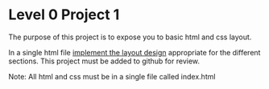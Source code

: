 # Level 0 Project 1
The purpose of this project is to expose you to basic html and css layout.

In a single html file [implement the layout design](https://github.com/pragmaproducts/Training/blob/master/Images/project0.png) appropriate for the different sections.
This project must be added to github for review.

Note: All html and css must be in a single file called index.html
